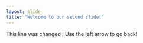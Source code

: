```yaml
---
layout: slide
title: "Welcome to our second slide!"
---
```

This line was changed !
Use the left arrow to go back!
